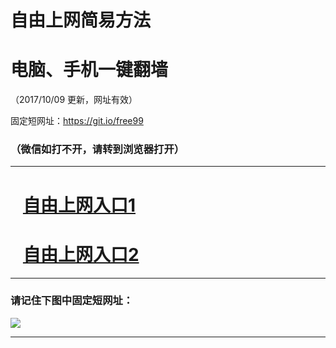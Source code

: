 ﻿# 自由上网简易方法

# 电脑、手机一键翻墙

（2017/10/09 更新，网址有效）

固定短网址：https://git.io/free99

### （微信如打不开，请转到浏览器打开）


***





# &nbsp;&nbsp; <a href="http://ft555023775.fwq-tz-1001.info/fwqtz01.html?t=100900118834 " target="_blank">自由上网入口1</a>
# &nbsp;&nbsp; <a href="http://ft612722875.fwq-tz-1002.info/fwqtz02.html?t=100900128971 " target="_blank">自由上网入口2</a>
***

### 请记住下图中固定短网址：

<img src="https://s3-us-west-2.amazonaws.com/fwq-1001/yjfq-20170905okok.png" /> 


***

